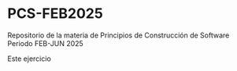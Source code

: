 # PCS-FEB2025
Repositorio de la materia de Principios de Construcción de Software Periodo FEB-JUN 2025

Este ejercicio 
